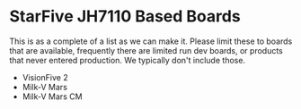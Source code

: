 # StarFive JH7110 Based Boards

This is as a complete of a list as we can make it. Please limit these to boards that are available, frequently there are limited run dev boards, or products that never entered production. We typically don't include those.

* VisionFive 2
* Milk-V Mars
* Milk-V Mars CM